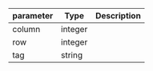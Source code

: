 | parameter | Type | Description |
| ----------- | ----------- |----------- |
| column  |  integer  |    |
| row  |  integer  |    |
| tag  |  string  |    |
